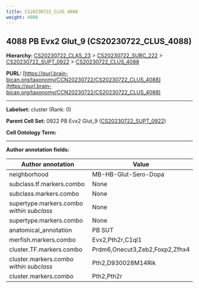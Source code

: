 ```yaml
---
title: CS20230722_CLUS_4088
weight: 4088
---
```

## 4088 PB Evx2 Glut_9 (CS20230722_CLUS_4088)
<b>Hierarchy: </b>
[CS20230722_CLAS_23](../CS20230722_CLAS_23) >
[CS20230722_SUBC_222](../CS20230722_SUBC_222) >
[CS20230722_SUPT_0922](../CS20230722_SUPT_0922) >
[CS20230722_CLUS_4088](../CS20230722_CLUS_4088)

**PURL:** [https://purl.brain-bican.org/taxonomy/CCN20230722/CS20230722_CLUS_4088](https://purl.brain-bican.org/taxonomy/CCN20230722/CS20230722_CLUS_4088)

---


**Labelset:** cluster (Rank: 0)

**Parent Cell Set:** 0922 PB Evx2 Glut_9 ([CS20230722_SUPT_0922](../CS20230722_SUPT_0922))



**Cell Ontology Term:** 

[MARKER GENES.]: #


---

[TRANSFERRED ANNOTATIONS.]: #


[AUTHOR ANNOTATION FIELDS.]: #


**Author annotation fields:**

| Author annotation | Value |
|-------------------|-------|
|neighborhood|MB-HB-Glut-Sero-Dopa|
|subclass.tf.markers.combo|None|
|subclass.markers.combo|None|
|supertype.markers.combo _within subclass_|None|
|supertype.markers.combo|None|
|anatomical_annotation|PB SUT|
|merfish.markers.combo|Evx2,Pth2r,C1ql1|
|cluster.TF.markers.combo|Prdm6,Onecut3,Zeb2,Foxp2,Zfhx4|
|cluster.markers.combo _within subclass_|Pth2,D930028M14Rik|
|cluster.markers.combo|Pth2,Pth2r|
